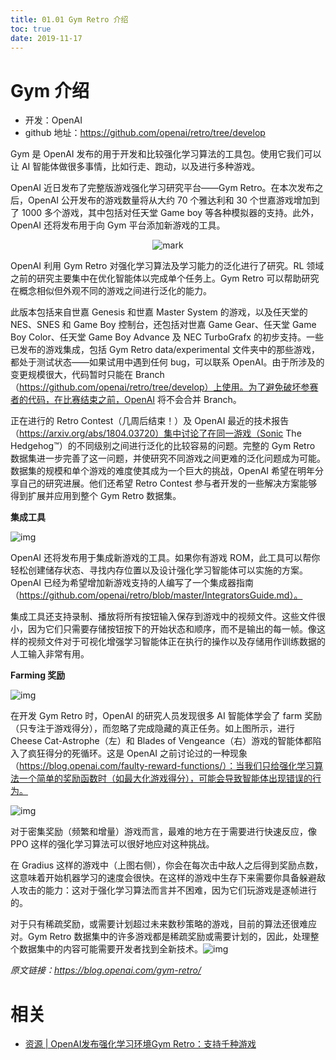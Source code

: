 ```yaml
---
title: 01.01 Gym Retro 介绍
toc: true
date: 2019-11-17
---
```

# Gym 介绍

- 开发：OpenAI
- github 地址：https://github.com/openai/retro/tree/develop



Gym 是 OpenAI 发布的用于开发和比较强化学习算法的工具包。使用它我们可以让 AI 智能体做很多事情，比如行走、跑动，以及进行多种游戏。


OpenAI 近日发布了完整版游戏强化学习研究平台——Gym Retro。在本次发布之后，OpenAI 公开发布的游戏数量将从大约 70 个雅达利和 30 个世嘉游戏增加到了 1000 多个游戏，其中包括对任天堂 Game boy 等各种模拟器的支持。此外，OpenAI 还将发布用于向 Gym 平台添加新游戏的工具。

<center>

![mark](http://images.iterate.site/blog/image/20191103/WVL1TyPqXVSb.png?imageslim)

</center>

OpenAI 利用 Gym Retro 对强化学习算法及学习能力的泛化进行了研究。RL 领域之前的研究主要集中在优化智能体以完成单个任务上。Gym Retro 可以帮助研究在概念相似但外观不同的游戏之间进行泛化的能力。

此版本包括来自世嘉 Genesis 和世嘉 Master System 的游戏，以及任天堂的 NES、SNES 和 Game Boy 控制台，还包括对世嘉 Game Gear、任天堂 Game Boy Color、任天堂 Game Boy Advance 及 NEC TurboGrafx 的初步支持。一些已发布的游戏集成，包括 Gym Retro data/experimental 文件夹中的那些游戏，都处于测试状态——如果试用中遇到任何 bug，可以联系 OpenAI。由于所涉及的变更规模很大，代码暂时只能在 Branch（https://github.com/openai/retro/tree/develop）上使用。为了避免破坏参赛者的代码，在比赛结束之前，OpenAI 将不会合并 Branch。



正在进行的 Retro Contest（几周后结束！）及 OpenAI 最近的技术报告（https://arxiv.org/abs/1804.03720）集中讨论了在同一游戏（Sonic The Hedgehog™）的不同级别之间进行泛化的比较容易的问题。完整的 Gym Retro 数据集进一步完善了这一问题，并使研究不同游戏之间更难的泛化问题成为可能。数据集的规模和单个游戏的难度使其成为一个巨大的挑战，OpenAI 希望在明年分享自己的研究进展。他们还希望 Retro Contest 参与者开发的一些解决方案能够得到扩展并应用到整个 Gym Retro 数据集。



**集成工具**





![img](https://mmbiz.qpic.cn/mmbiz_png/KmXPKA19gW9aGy5KibRbtI61b29vJbh8ibaeY7KjpsbMQG4myA1tGXhibxje0o1aN9U9N4vow1p8zLpMGoxa52d9g/640?wx_fmt=png&tp=webp&wxfrom=5&wx_lazy=1&wx_co=1)



OpenAI 还将发布用于集成新游戏的工具。如果你有游戏 ROM，此工具可以帮你轻松创建储存状态、寻找内存位置以及设计强化学习智能体可以实施的方案。OpenAI 已经为希望增加新游戏支持的人编写了一个集成器指南（https://github.com/openai/retro/blob/master/IntegratorsGuide.md）。



集成工具还支持录制、播放将所有按钮输入保存到游戏中的视频文件。这些文件很小，因为它们只需要存储按钮按下的开始状态和顺序，而不是输出的每一帧。像这样的视频文件对于可视化增强学习智能体正在执行的操作以及存储用作训练数据的人工输入非常有用。



**Farming 奖励**





![img](https://mmbiz.qpic.cn/mmbiz_png/KmXPKA19gW9aGy5KibRbtI61b29vJbh8ibKIvkpiaic1OSYISYWlZXzItwsbbsaCjtWDicVMd9JPBfibnaJK2v1j0icqg/640?wx_fmt=png&tp=webp&wxfrom=5&wx_lazy=1&wx_co=1)



在开发 Gym Retro 时，OpenAI 的研究人员发现很多 AI 智能体学会了 farm 奖励（只专注于游戏得分），而忽略了完成隐藏的真正任务。如上图所示，进行 Cheese Cat-Astrophe（左）和 Blades of Vengeance（右）游戏的智能体都陷入了疯狂得分的死循环。这是 OpenAI 之前讨论过的一种现象（https://blog.openai.com/faulty-reward-functions/）：当我们只给强化学习算法一个简单的奖励函数时（如最大化游戏得分），可能会导致智能体出现错误的行为。





![img](https://mmbiz.qpic.cn/mmbiz_png/KmXPKA19gW9aGy5KibRbtI61b29vJbh8ibZVRVk1paqRBRCwGYLWzE8vumSdeJzJYn5ic1tITnUQvEagSicFNXh2Xg/640?wx_fmt=png&tp=webp&wxfrom=5&wx_lazy=1&wx_co=1)



对于密集奖励（频繁和增量）游戏而言，最难的地方在于需要进行快速反应，像 PPO 这样的强化学习算法可以很好地应对这种挑战。



在 Gradius 这样的游戏中（上图右侧），你会在每次击中敌人之后得到奖励点数，这意味着开始机器学习的速度会很快。在这样的游戏中生存下来需要你具备躲避敌人攻击的能力：这对于强化学习算法而言并不困难，因为它们玩游戏是逐帧进行的。



对于只有稀疏奖励，或需要计划超过未来数秒策略的游戏，目前的算法还很难应对。Gym Retro 数据集中的许多游戏都是稀疏奖励或需要计划的，因此，处理整个数据集中的内容可能需要开发者找到全新技术。![img](https://mmbiz.qpic.cn/mmbiz_png/KmXPKA19gW8Zfpicd40EribGuaFicDBCRH6IOu1Rnc4T3W3J1wE0j6kQ6GorRSgicib0fmNrj3yzlokup2jia9Z0YVeA/640?wx_fmt=png&tp=webp&wxfrom=5&wx_lazy=1&wx_co=1)



*原文链接：https://blog.openai.com/gym-retro/*



# 相关

- [资源 | OpenAI发布强化学习环境Gym Retro：支持千种游戏](https://mp.weixin.qq.com/s?__biz=MzA3MzI4MjgzMw==&mid=2650742819&idx=2&sn=91a053fd9b8ea1c625664ce3a8fc0e48&chksm=871ae45db06d6d4b30a73e2c3bcc42cf78e8b13904f42f1ad5e168e37013db43477644d5beb0&mpshare=1&scene=1&srcid=05261fJCibABE8qlw2rbss4D#rd)
